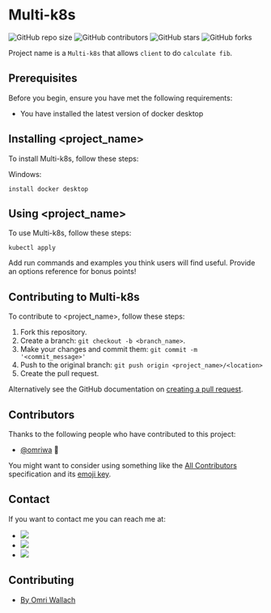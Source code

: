 # Multi-k8s

<!--- These are examples. See https://shields.io for others or to customize this set of shields. You might want to include dependencies, project status and licence info here --->
![GitHub repo size](https://img.shields.io/github/repo-size/omriwa/multi-k8s)
![GitHub contributors](https://img.shields.io/github/contributors/omriwa/multi-k8s)
![GitHub stars](https://img.shields.io/github/stars/omriwa/multi-k8s?style=social)
![GitHub forks](https://img.shields.io/github/forks/omriwa/multi-k8s?style=social)

Project name is a `Multi-k8s` that allows `client` to do `calculate fib`.

## Prerequisites

Before you begin, ensure you have met the following requirements:
* You have installed the latest version of docker desktop

## Installing <project_name>

To install Multi-k8s, follow these steps:

Windows:
```
install docker desktop
```
## Using <project_name>

To use Multi-k8s, follow these steps:

```
kubectl apply
```

Add run commands and examples you think users will find useful. Provide an options reference for bonus points!

## Contributing to Multi-k8s
<!--- If your README is long or you have some specific process or steps you want contributors to follow, consider creating a separate CONTRIBUTING.md file--->
To contribute to <project_name>, follow these steps:

1. Fork this repository.
2. Create a branch: `git checkout -b <branch_name>`.
3. Make your changes and commit them: `git commit -m '<commit_message>'`
4. Push to the original branch: `git push origin <project_name>/<location>`
5. Create the pull request.

Alternatively see the GitHub documentation on [creating a pull request](https://help.github.com/en/github/collaborating-with-issues-and-pull-requests/creating-a-pull-request).

## Contributors

Thanks to the following people who have contributed to this project:

* [@omriwa](https://github.com/omriwa) 📖

You might want to consider using something like the [All Contributors](https://github.com/all-contributors/all-contributors) specification and its [emoji key](https://allcontributors.org/docs/en/emoji-key).

## Contact

If you want to contact me you can reach me at:
<ul>

<li>
<a href="mailto:omriwallach1992@gmail.com"><img src="https://img.shields.io/badge/Gmail-D14836?style=for-the-badge&logo=gmail&logoColor=white" 
/>
</a>
</li>

<li>
<a href="https://www.linkedin.com/in/omri-wallach-19989a113/"><img src="https://img.shields.io/badge/LinkedIn-0077B5?style=for-the-badge&logo=linkedin&logoColor=white" 
/>
</a>
</li>

<li>
<a href="https://github.com/omriwa">
<img src="https://img.shields.io/badge/GitHub-100000?style=for-the-badge&logo=github&logoColor=white" 
/>
</a>
</li>

</ul>

## Contributing

 - [By Omri Wallach](https://www.linkedin.com/in/omri-wallach-19989a113/)

